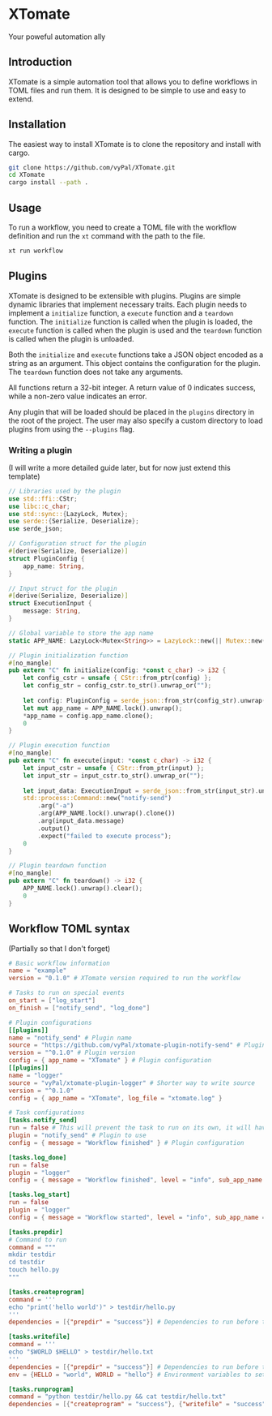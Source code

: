 # XTomate
Your poweful automation ally

## Introduction
XTomate is a simple automation tool that allows you to define workflows in TOML files and run them. It is designed to be simple to use and easy to extend.

## Installation
The easiest way to install XTomate is to clone the repository and install with cargo.

```bash
git clone https://github.com/vyPal/XTomate.git
cd XTomate
cargo install --path .
```

## Usage
To run a workflow, you need to create a TOML file with the workflow definition and run the `xt` command with the path to the file.

```bash
xt run workflow
```

## Plugins
XTomate is designed to be extensible with plugins. Plugins are simple dynamic libraries that implement necessary traits. 
Each plugin needs to implement a `initialize` function, a `execute` function and a `teardown` function. The `initialize` function is called when the plugin is loaded, the `execute` function is called when the plugin is used and the `teardown` function is called when the plugin is unloaded.

Both the `initialize` and `execute` functions take a JSON object encoded as a string as an argument. This object contains the configuration for the plugin. The `teardown` function does not take any arguments.

All functions return a 32-bit integer. A return value of 0 indicates success, while a non-zero value indicates an error.

Any plugin that will be loaded should be placed in the `plugins` directory in the root of the project. The user may also specify a custom directory to load plugins from using the `--plugins` flag.

### Writing a plugin
(I will write a more detailed guide later, but for now just extend this template)

```rust
// Libraries used by the plugin
use std::ffi::CStr;
use libc::c_char;
use std::sync::{LazyLock, Mutex};
use serde::{Serialize, Deserialize};
use serde_json;

// Configuration struct for the plugin
#[derive(Serialize, Deserialize)]
struct PluginConfig {
    app_name: String,
}

// Input struct for the plugin
#[derive(Serialize, Deserialize)]
struct ExecutionInput {
    message: String,
}

// Global variable to store the app name
static APP_NAME: LazyLock<Mutex<String>> = LazyLock::new(|| Mutex::new(String::new()));

// Plugin initialization function
#[no_mangle]
pub extern "C" fn initialize(config: *const c_char) -> i32 {
    let config_cstr = unsafe { CStr::from_ptr(config) };
    let config_str = config_cstr.to_str().unwrap_or("");
    
    let config: PluginConfig = serde_json::from_str(config_str).unwrap();
    let mut app_name = APP_NAME.lock().unwrap();
    *app_name = config.app_name.clone();
    0
}

// Plugin execution function
#[no_mangle]
pub extern "C" fn execute(input: *const c_char) -> i32 {
    let input_cstr = unsafe { CStr::from_ptr(input) };
    let input_str = input_cstr.to_str().unwrap_or("");
    
    let input_data: ExecutionInput = serde_json::from_str(input_str).unwrap();
    std::process::Command::new("notify-send")
        .arg("-a")
        .arg(APP_NAME.lock().unwrap().clone())
        .arg(input_data.message)
        .output()
        .expect("failed to execute process");
    0
}

// Plugin teardown function
#[no_mangle]
pub extern "C" fn teardown() -> i32 {
    APP_NAME.lock().unwrap().clear();
    0
}
```

## Workflow TOML syntax
(Partially so that I don't forget)

```toml
# Basic workflow information
name = "example"
version = "0.1.0" # XTomate version required to run the workflow

# Tasks to run on special events
on_start = ["log_start"]
on_finish = ["notify_send", "log_done"]

# Plugin configurations
[[plugins]]
name = "notify_send" # Plugin name
source = "https://github.com/vyPal/xtomate-plugin-notify-send" # Plugin source
version = "^0.1.0" # Plugin version
config = { app_name = "XTomate" } # Plugin configuration
[[plugins]]
name = "logger"
source = "vyPal/xtomate-plugin-logger" # Shorter way to write source
version = "^0.1.0"
config = { app_name = "XTomate", log_file = "xtomate.log" }

# Task configurations
[tasks.notify_send]
run = false # This will prevent the task to run on its own, it will have to be called explicitly
plugin = "notify_send" # Plugin to use
config = { message = "Workflow finished" } # Plugin configuration

[tasks.log_done]
run = false
plugin = "logger"
config = { message = "Workflow finished", level = "info", sub_app_name = "Status" }

[tasks.log_start]
run = false
plugin = "logger"
config = { message = "Workflow started", level = "info", sub_app_name = "Status" }

[tasks.prepdir]
# Command to run
command = """
mkdir testdir
cd testdir
touch hello.py
"""

[tasks.createprogram]
command = '''
echo "print('hello world')" > testdir/hello.py
'''
dependencies = [{"prepdir" = "success"}] # Dependencies to run before this task

[tasks.writefile]
command = '''
echo "$WORLD $HELLO" > testdir/hello.txt
'''
dependencies = [{"prepdir" = "success"}] # Dependencies to run before this task with a specific status
env = {HELLO = "world", WORLD = "hello"} # Environment variables to set before running the command

[tasks.runprogram]
command = "python testdir/hello.py && cat testdir/hello.txt"
dependencies = [{"createprogram" = "success"}, {"writefile" = "success"}]
```
